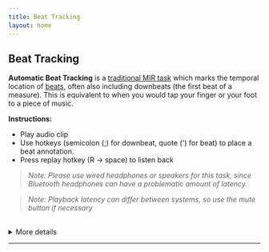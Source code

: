 ```yaml
---
title: Beat Tracking
layout: home
---
```

## Beat Tracking

**Automatic Beat Tracking** is a [traditional MIR task] which marks the temporal location of [beats], often also including downbeats (the first beat of a measure). This is equivalent to when you would tap your finger or your foot to a piece of music.

<!-- ![](BeatMarkers.drawio.png) -->


**Instructions:**
 - Play audio clip
 - Use hotkeys (semicolon (;) for downbeat, quote (') for beat) to place a beat annotation.
 - Press replay hotkey (R -> space) to listen back

> *Note: Please use wired headphones or speakers for this task, since Bluetooth headphones can have a problematic amount of latency.*

> *Note: Playback latency can differ between systems, so use the mute button if necessary*


<br>
<details>
<summary>More details</summary>
<p><strong>Hotkey keyboard layout:</strong></p>
<img src="beat_ctrls.drawio.png" alt="instrument controls">
</details>

----



[beats]: https://en.wikipedia.org/wiki/Beat_(music)
[traditional MIR task]: https://www.music-ir.org/mirex/wiki/2025:Audio_Beat_Tracking
